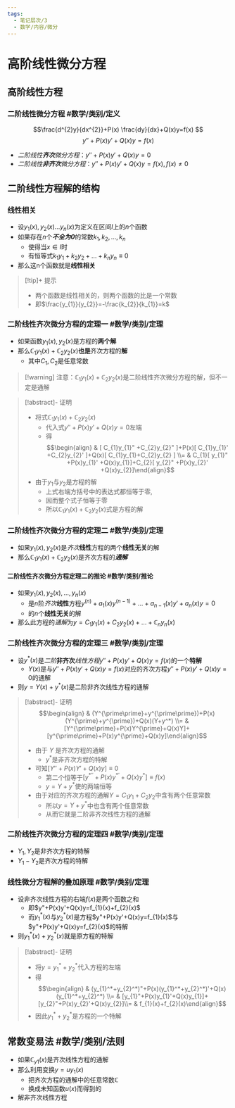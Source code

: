 ```yaml
---
tags:
  - 笔记层次/3
  - 数学/内容/微分
---
```


# 高阶线性微分方程
## 高阶线性方程

### 二阶线性微分方程 #数学/类别/定义 

$$\frac{d^{2}y}{dx^{2}}+P(x) \frac{dy}{dx}+Q(x)y=f(x) $$
 $$y''+P(x)y' +Q(x)y=f(x)$$


- *二阶线性**齐次**微分方程*：$y''+P(x)y' +Q(x)y=0$
- *二阶线性**非齐次**微分方程*：$y''+P(x)y' +Q(x)y=f(x),f(x)\neq 0$

## 二阶线性方程解的结构

### 线性相关

- 设$y_{1}(x),y_{2}(x)\dots y_{n}(x)$为定义在区间$I$上的$n$个函数
- 如果存在$n$个***不全为0***的常数$k_{1},k_{2},\dots ,k_{n}$
	- 使得当$x \in I$时
	- 有恒等式$k_{1}y_{1}+k_{2}y_{2}+\dots+k_{n}y_{n}\equiv0$
- 那么这n个函数就是**线性相关**

>[!tip]+  提示
> - 两个函数是线性相关的，则两个函数的比是一个常数
> - 即$\frac{y_{1}}{y_{2}}=-\frac{k_{2}}{k_{1}}=k$

### 二阶线性齐次微分方程的定理一 #数学/类别/定理 

- 如果函数$y_{1}(x),y_{2}(x)$是方程的**两个解**
- 那么$\mathbb{C}_{1}y_{1}(x)+\mathbb{C}_{2}y_{2}(x)$**也是**齐次方程的**解**
	- 其中$C_{1},C_{2}$是任意常数


> [!warning] 注意：$\mathbb{C}_{1}y_{1}(x)+\mathbb{C}_{2}y_{2}(x)$是二阶线性齐次微分方程的解，但不一定是通解


>[!abstract]- 证明
> - 将式$\mathbb{C}_{1}y_{1}(x)+\mathbb{C}_{2}y_{2}(x)$
> 	- 代入式$y''+P(x)y' +Q(x)y=0$左端
> 	- 得$$\begin{align} & [  C_{1}y_{1}" +C_{2}y_{2}" ]+P(x)[ C_{1}y_{1}' +C_{2}y_{2}' ]+Q(x)[ C_{1}y_{1}+C_{2}y_{2} ]  \\=  &  C_{1}[ y_{1}" +P(x)y_{1}' +Q(x)y_{1}]+C_{2}[ y_{2}" +P(x)y_{2}' +Q(x)y_{2}]\end{align}$$
> - 由于$y_{1}$与$y_{2}$是方程的解
> 	- 上式右端方括号中的表达式都恒等于零,
> 	- 因而整个式子恒等于零
> 	- 所以$\mathbb{C}_{1}y_{1}(x)+\mathbb{C}_{2}y_{2}(x)$式是方程的解

### 二阶线性齐次微分方程的定理二 #数学/类别/定理 

- 如果$y_{1}(x),y_{2}(x)$是*齐次***线性**方程的两个**线性无关**的解
- 那么$\mathbb{C}_{1}y_{1}(x)+\mathbb{C}_{2}y_{2}(x)$是齐次方程的***通解***

#### 二阶线性齐次微分方程定理二的推论 #数学/类别/推论 

- 如果$y_{1}(x),y_{2}(x),\dots,y_{n}(x)$
	- 是$n$阶*齐次***线性**方程$y^{(n)}+a_{1}(x)y^{(n-1)}+\dots+a_{n-1}(x)y'+a_{n}(x)y=0$
	- 的$n$个**线性无关**的解
- 那么此方程的*通解*为$y=C_{1}y_{1}(x)+C_{2}y_{2}(x)+\dots+\mathbb{C}_{n}y_{n}(x)$


### 二阶线性齐次微分方程的定理三 #数学/类别/定理 

- 设$y^{*}(x)$是*二阶***非齐次***线性方程*$y''+P(x)y'+Q(x)y=f(x)$的一个**特解**
	- $Y(x)$是与$y''+P(x)y'+Q(x)y=f(x)$对应的齐次方程$y''+P(x)y'+Q(x)y=0$的通解
- 则$y=Y(x)+y^{*}(x)$是二阶非齐次线性方程的通解
>[!abstract]- 证明
> $$\begin{align} & (Y^{\prime\prime}+y^{\prime\prime})+P(x)(Y^{\prime}+y^{\prime})+Q(x)(Y+y^*) \\= & [Y^{\prime\prime}+P(x)Y^{\prime}+Q(x)Y]+[y^{\prime\prime}+P(x)y^{\prime}+Q(x)y]\end{align}$$
> - 由于 $Y$ 是齐次方程的通解
> 	- $y^*$是非齐次方程的特解
> - 可知$[Y''+P(x)Y'+Q(x)y]\equiv0$
> 	- 第二个恒等于$[y^{*''}+P(x)y^{*'}+Q(x)y^{*}]\equiv f(x)$
> 	- $y=Y+y^*$使的两端恒等
> - 由于对应的齐次方程的通解$Y=C_1y_1+C_2y_2$中含有两个任意常数
> 	- 所以$y=Y+y^*$中也含有两个任意常数
> 	- 从而它就是二阶非齐次线性方程的通解

### 二阶线性齐次微分方程的定理四 #数学/类别/定理 


- $Y_{1},Y_{2}$是非齐次方程的特解
- $Y_{1}-Y_{2}$是齐次方程的特解

### 线性微分方程解的叠加原理 #数学/类别/定理 

- 设非齐次线性方程的右端$f(x)$是两个函数之和
	- 即$y"+P(x)y'+Q(x)y=f_{1}(x)+f_{2}(x)$
	- 而$y_{1}^*(x)$与$y_{2}^*(x)$是方程$y"+P(x)y'+Q(x)y=f_{1}(x)$与$y"+P(x)y'+Q(x)y=f_{2}(x)$的特解
- 则$y_{1}^*(x)+y_{2}^*(x)$就是原方程的特解


>[!abstract]- 证明
> - 将$y=y_{1}^{*}+y_{2}^{*}$代入方程的左端
> - 得 $$\begin{align} & (y_{1}^*+y_{2}^*)"+P(x)(y_{1}^*+y_{2}^*)'+Q(x)(y_{1}^*+y_{2}^*) \\= & [y_{1}"+P(x)y_{1}'+Q(x)y_{1}]+[y_{2}"+P(x)y_{2}'+Q(x)y_{2}]\\= & f_{1}(x)+f_{2}(x)\end{align}$$
> - 因此$y_{1}^{*}+y_{2}^{*}$是方程的一个特解

## 常数变易法 #数学/类别/法则 

- 如果$\mathbb{C}_{y1}(x)$是齐次线性方程的通解
- 那么利用变换$y=u{y}_{1}(x)$
	- 把齐次方程的通解中的任意常数$\mathbb{C}$
	- 换成未知函数$u(x)$而得到的
- 解非齐次线性方程
